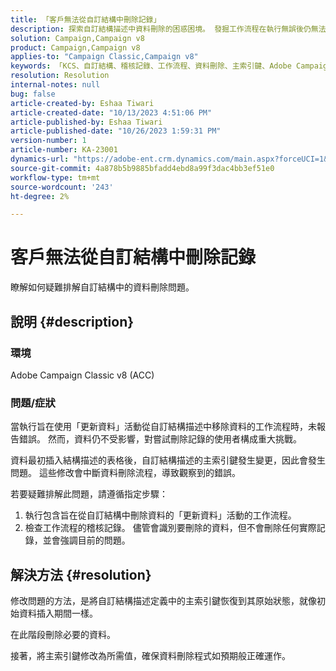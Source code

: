```yaml
---
title: 「客戶無法從自訂結構中刪除記錄」
description: 探索自訂結構描述中資料刪除的困惑困境。 發掘工作流程在執行無誤後仍無法刪除資料時所面臨的挑戰。
solution: Campaign,Campaign v8
product: Campaign,Campaign v8
applies-to: "Campaign Classic,Campaign v8"
keywords: 「KCS、自訂結構、稽核記錄、工作流程、資料刪除、主索引鍵、Adobe Campaign Classic v8、ACC、疑難排解」
resolution: Resolution
internal-notes: null
bug: false
article-created-by: Eshaa Tiwari
article-created-date: "10/13/2023 4:51:06 PM"
article-published-by: Eshaa Tiwari
article-published-date: "10/26/2023 1:59:31 PM"
version-number: 1
article-number: KA-23001
dynamics-url: "https://adobe-ent.crm.dynamics.com/main.aspx?forceUCI=1&pagetype=entityrecord&etn=knowledgearticle&id=ebf9b4ad-e869-ee11-9ae7-6045bd006a22"
source-git-commit: 4a878b5b9885bfadd4ebd8a99f3dac4bb3ef51e0
workflow-type: tm+mt
source-wordcount: '243'
ht-degree: 2%

---
```


# 客戶無法從自訂結構中刪除記錄


瞭解如何疑難排解自訂結構中的資料刪除問題。

## 說明 {#description}


### 環境

Adobe Campaign Classic v8 (ACC)

### 問題/症狀

當執行旨在使用「更新資料」活動從自訂結構描述中移除資料的工作流程時，未報告錯誤。 然而，資料仍不受影響，對嘗試刪除記錄的使用者構成重大挑戰。

資料最初插入結構描述的表格後，自訂結構描述的主索引鍵發生變更，因此會發生問題。 這些修改會中斷資料刪除流程，導致觀察到的錯誤。

若要疑難排解此問題，請遵循指定步驟：

1. 執行包含旨在從自訂結構中刪除資料的「更新資料」活動的工作流程。
2. 檢查工作流程的稽核記錄。 儘管會識別要刪除的資料，但不會刪除任何實際記錄，並會強調目前的問題。



## 解決方法 {#resolution}


修改問題的方法，是將自訂結構描述定義中的主索引鍵恢復到其原始狀態，就像初始資料插入期間一樣。

在此階段刪除必要的資料。

接著，將主索引鍵修改為所需值，確保資料刪除程式如預期般正確運作。
